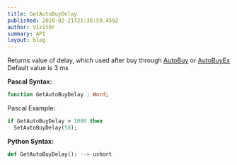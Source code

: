 ```yaml
---
title: GetAutoBuyDelay
published: 2020-02-21T21:36:59.459Z
author: Vizit0r
summary: API
layout: blog
---
```


 

Returns value of delay, which used after buy through [AutoBuy](../AutoBuy) or [AutoBuyEx](../AutoBuyEx)
Default value is 3 ms

**Pascal Syntax:**

```pascal
function GetAutoBuyDelay : Word;
```

Pascal Example:
```pascal
if GetAutoBuyDelay > 1000 then
  SetAutoBuyDelay(50);

```

**Python Syntax:**
```python
def GetAutoBuyDelay(): --> ushort
```
